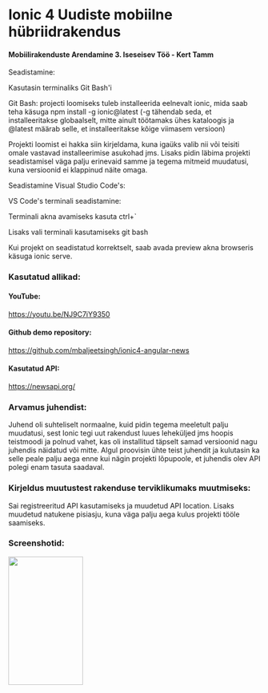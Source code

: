 # Ionic 4 Uudiste mobiilne hübriidrakendus

#### Mobiilirakenduste Arendamine 3. Iseseisev Töö - Kert Tamm

Seadistamine:

Kasutasin terminaliks Git Bash'i

Git Bash: projecti loomiseks tuleb installeerida eelnevalt ionic, mida saab teha käsuga npm install -g ionic@latest
(-g tähendab seda, et installeeritakse globaalselt, mitte ainult töötamaks ühes kataloogis ja @latest määrab selle, et installeeritakse kõige viimasem versioon)

Projekti loomist ei hakka siin kirjeldama, kuna igaüks valib nii või teisiti omale vastavad installeerimise asukohad jms. Lisaks pidin läbima projekti seadistamisel väga palju erinevaid samme ja tegema mitmeid muudatusi, kuna versioonid ei klappinud näite omaga.

Seadistamine Visual Studio Code's:

VS Code's terminali seadistamine:

Terminali akna avamiseks kasuta ctrl+`

Lisaks vali terminali kasutamiseks git bash

Kui projekt on seadistatud korrektselt, saab avada preview akna browseris käsuga ionic serve.

### Kasutatud allikad: 

#### YouTube: 
https://youtu.be/NJ9C7iY9350

#### Github demo repository: 
https://github.com/mbaljeetsingh/ionic4-angular-news

#### Kasutatud API:

https://newsapi.org/

### Arvamus juhendist:
Juhend oli suhteliselt normaalne, kuid pidin tegema meeletult palju muudatusi, sest Ionic tegi uut rakendust luues leheküljed jms hoopis teistmoodi ja polnud vahet, kas oli installitud täpselt samad versioonid nagu juhendis näidatud või mitte. Algul proovisin ühte teist juhendit ja kulutasin ka selle peale palju aega enne kui nägin projekti lõpupoole, et juhendis olev API polegi enam tasuta saadaval.

### Kirjeldus muutustest rakenduse terviklikumaks muutmiseks:
Sai registreeritud API kasutamiseks ja muudetud API location. Lisaks muudetud natukene pisiasju, kuna väga palju aega kulus projekti tööle saamiseks.

### Screenshotid:
<img align="left" width="149" height="256" src="pic1.jpg">
